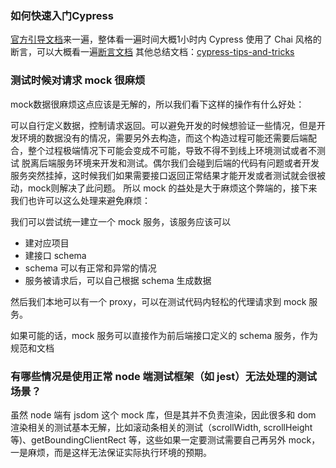 ### 如何快速入门Cypress
[官方引导文档](https://docs.cypress.io/guides/getting-started/writing-your-first-test.html)来一遍，整体看一遍时间大概1小时内
Cypress 使用了 Chai 风格的断言，可以大概看一遍[断言文档](https://docs.cypress.io/guides/references/assertions.html#Chai)
其他总结文档：[cypress-tips-and-tricks](https://glebbahmutov.com/blog/cypress-tips-and-tricks/)


### 测试时候对请求 mock 很麻烦
mock数据很麻烦这点应该是无解的，所以我们看下这样的操作有什么好处：

可以自行定义数据，控制请求返回。可以避免开发的时候想验证一些情况，但是开发环境的数据没有的情况，需要另外去构造，而这个构造过程可能还需要后端配合，整个过程极端情况下可能会变成不可能，导致不得不到线上环境测试或者不测试
脱离后端服务环境来开发和测试。偶尔我们会碰到后端的代码有问题或者开发服务突然挂掉，这时候我们如果需要接口返回正常结果才能开发或者测试就会很被动，mock则解决了此问题。
所以 mock 的益处是大于麻烦这个弊端的，接下来我们也许可以这么处理来避免麻烦：

我们可以尝试统一建立一个 mock 服务，该服务应该可以

- 建对应项目
- 建接口 schema
- schema 可以有正常和异常的情况
- 服务被请求后，可以自己根据 schema 生成数据

然后我们本地可以有一个 proxy，可以在测试代码内轻松的代理请求到 mock 服务。

如果可能的话，mock 服务可以直接作为前后端接口定义的 schema 服务，作为规范和文档


### 有哪些情况是使用正常 node 端测试框架（如 jest）无法处理的测试场景？
虽然 node 端有 jsdom 这个 mock 库，但是其并不负责渲染，因此很多和 dom 渲染相关的测试基本无解，比如滚动条相关的测试（scrollWidth, scrollHeight 等)、getBoundingClientRect 等，这些如果一定要测试需要自己再另外 mock，一是麻烦，而是这样无法保证实际执行环境的预期。
